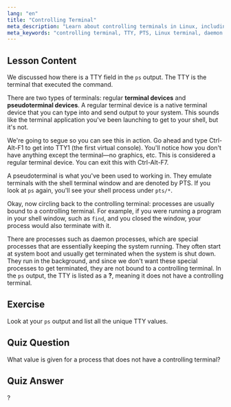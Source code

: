 ```yaml
---
lang: "en"
title: "Controlling Terminal"
meta_description: "Learn about controlling terminals in Linux, including TTY vs. PTS, and how processes are bound to them. Understand daemon processes. Start your Linux journey!"
meta_keywords: "controlling terminal, TTY, PTS, Linux terminal, daemon processes, Linux beginner, Linux tutorial, Linux guide"
---
```


## Lesson Content

We discussed how there is a TTY field in the `ps` output. The TTY is the terminal that executed the command.

There are two types of terminals: regular **terminal devices** and **pseudoterminal devices**. A regular terminal device is a native terminal device that you can type into and send output to your system. This sounds like the terminal application you've been launching to get to your shell, but it's not.

We're going to segue so you can see this in action. Go ahead and type Ctrl-Alt-F1 to get into TTY1 (the first virtual console). You'll notice how you don't have anything except the terminal—no graphics, etc. This is considered a regular terminal device. You can exit this with Ctrl-Alt-F7.

A pseudoterminal is what you've been used to working in. They emulate terminals with the shell terminal window and are denoted by PTS. If you look at `ps` again, you'll see your shell process under `pts/*`.

Okay, now circling back to the controlling terminal: processes are usually bound to a controlling terminal. For example, if you were running a program in your shell window, such as `find`, and you closed the window, your process would also terminate with it.

There are processes such as daemon processes, which are special processes that are essentially keeping the system running. They often start at system boot and usually get terminated when the system is shut down. They run in the background, and since we don't want these special processes to get terminated, they are not bound to a controlling terminal. In the `ps` output, the TTY is listed as a **?**, meaning it does not have a controlling terminal.

## Exercise

Look at your `ps` output and list all the unique TTY values.

## Quiz Question

What value is given for a process that does not have a controlling terminal?

## Quiz Answer

?
